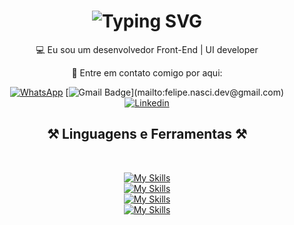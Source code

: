 <h1 align="center">
<img src="https://readme-typing-svg.herokuapp.com?font=Fira+Code&duration=3000&pause=1000&center=true&width=435&lines=Hi+there+%F0%9F%91%8B;Eu+sou+o+Felipe!" alt="Typing SVG" />
</h1>

<div align="center">
    
💻 Eu sou um desenvolvedor Front-End | UI developer

💬 Entre em contato comigo por aqui:

<div align="center"> 
  
  [![WhatsApp](https://img.shields.io/badge/WhatsApp-25D366.svg?style=for-the-badge&logo=WhatsApp&logoColor=white&style=social)](https://api.whatsapp.com/send/?phone=5511951018967&text&type=phone_number&app_absent=0)
  [![Gmail Badge](https://img.shields.io/badge/-Email_(felipe.nasci.dev@gmail.com)-006bed?style=flat-square&logo=Gmail&logoColor=white&link=mailto:igor77876@gmail.com)](mailto:felipe.nasci.dev@gmail.com)
  [![Linkedin](https://img.shields.io/badge/-Linkedin-blue?style=flat-square&logo=Linkedin&logoColor=white&link=https://www.linkedin.com/in/igor-santos-b0b815247/)](https://www.linkedin.com/in/felipe-silva-nascimento/)
</div>

## ⚒️ Linguagens e Ferramentas ⚒️

<br/>
<div align="center">
    
[![My Skills](https://skillicons.dev/icons?i=html,css,js,py,vscode)](https://skillicons.dev)
<br>
[![My Skills](https://skillicons.dev/icons?i=figma,ps,pr,git,github)](https://skillicons.dev)
<br>
[![My Skills](https://skillicons.dev/icons?i=django,tailwind,react,nodejs)](https://skillicons.dev)
<br>
[![My Skills](https://skillicons.dev/icons?i=mongodb,postgres)](https://skillicons.dev)
</div>
